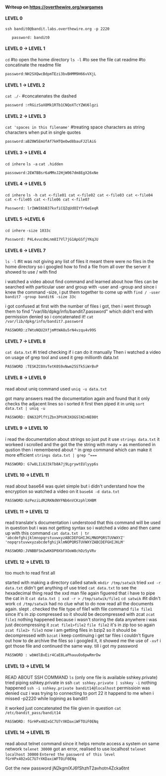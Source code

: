 #### Writeup on https://overthewire.org/wargames
#### LEVEL 0

`ssh bandit0@bandit.labs.overthewire.org -p 2220`
```
   password: bandit0
```
#### LEVEL 0 -> LEVEL 1

`cd` #to open the home directory
`ls -l` #to see the file
cat readme #to concatinate the readme file
```
password:NH2SXQwcBdpmTEzi3bvBHMM9H66vVXjL
```
#### LEVEL 1 -> LEVEL 2

`cat ./-` #concatenates the dashed
```
password :rRGizSaX8Mk1RTb1CNQoXTcYZWU6lgzi
```

#### LEVEL 2 -> LEVEL 3

`cat 'spaces in this filename'` #treating space characters as string characters when put in single quotes
```
password:aBZ0W5EmUfAf7kHTQeOwd8bauFJ2lAiG
```
#### LEVEL 3 -> LEVEL 4

`cd inhere`
`ls -a`
`cat .hidden`
```
passoword:2EW7BBsr6aMMoJ2HjW067dm8EgX26xNe
```
#### LEVEL 4 -> LEVEL 5

`cd inhere`
`ls -h
cat <-file01
cat <-file02
cat <-file03
cat <-file04
cat <-file05
cat <-file06
cat <-file07`
```
Password: lrIWWI6bB37kxfiCQZqUdOIYfr6eEeqR
```
#### LEVEL 5 ->LEVEL 6
`cd inhere`
`-size 1033c`
```
Password: P4L4vucdmLnm8I7Vl7jG1ApGSfjYKqJU
```
#### LEVEL 6 -> LEVEL 7

`ls -l` #it was not giving any list of files it meant there were no files in the home directory so i googled how to find a file from all over the server it showed to use / with find

i watched a video about find command and learned about how files can be searched with particular user and group with -user and -group and since i knew the command -size, i put them together to come up with
`find / -user bandit7 -group bandit6 -size 33c`

i got confused at first with the number of files i got, then i went through them to find "/var/lib/dpkg/info/bandit7.password" which didn't end with permission denied so i concatenated it!
`cat /var/lib/dpkg/info/bandit7.password`
```
PASSWORD:z7WtoNQU2XfjmMtWA8u5rN4vzqu4v99S
```
#### LEVEL 7 -> LEVEL 8
`cat data.txt` #i tried checking if i can do it manually
Then i watched a video on usage of grep tool and used it
grep millionth data.txt
```
PASSWORD :TESKZC0XvTetK0S9xNwm25STk5iWrBvP
```
#### LEVEL 8 -> LEVEL 9

read about uniq command
used `uniq -u data.txt`

got many answers read the documentation again and found that it only checks the adjacent lines
so i sorted it first then piped it in uniq
`sort data.txt | uniq -u`
```
PASSWORD: EN632PlfYiZbn3PhVK3XOGSlNInNE00t
```
#### LEVEL 9 -> LEVEL 10

i read the documentation about strings so just put it use
`strings data.txt`
it workeed i scrolled and the got the the string with many = as mentioned in qustion
then i remembered about `^` in grep command which can make it more efficient
`strings data.txt | grep ^===`
```
PASSWORD: G7w8LIi6J3kTb8A7j9LgrywtEUlyyp6s
```
#### LEVEL 10 -> LEVEL 11

read about base64 was quiet simple but i didn't understand how the encryption so watched a video on it
`base64 -d data.txt`
```
PASSWORD:6zPeziLdR2RKNdNYFNb6nVCKzphlXHBM
```
#### LEVEL 11 -> LEVEL 12

read translate's documentation i understood that this command will be used in question but i was not getting syntax
so i watched a video and then came up with this command
`cat data.txt | tr 'abcdefghijklmnopqrstuvwxyzABCDEFGHIJKLMNOPQRSTUVWXYZ' 'nopqrstuvwxyzabcdefghijklmNOPQRSTUVWXYZABCDEFGHIJKLM'`
```
PASSWORD:JVNBBFSmZwKKOP0XbFXOoW8chDz5yVRv
```
#### LEVEL 12 -> LEVEL 13

too much to read first all

started with making a directory called satwik
`mkdir /tmp/satwik`
tried `xxd -r data.txt`
didn't get anything of use
tried `cat data.txt` to see the hexadecimal thing 
read the xxd man file again figuered that i have to pipe the cat in it
`cat data.txt | xxd -r > /tmp/satwik/file1`
`cd satwik` #it didn't work
`cd /tmp/satwik`
had no clue what to do now
read all the documents again. slept .
checked the file type of file1 with file command  `file file1`
since it's in zip compressed so it should be decompressed with zcat
`zcat file1`
nothing happened because i wasn't storing the data anywhere i was just decompressing it
`zcat file1>file2`
`file file2`
it's in zip too so again
`zcat file2> file3`
now i am getting files in bzip2 so it should be decompressed with
`bzcat`
i keep continuing i get tar files i couldn't figure out how to de archive the files so i googled it, it showed me the use of `-xvf`
i got those file and continued the same way. till i got my password
```
PASSWORD : wbWdlBxEir4CaE8LaPhauuOo6pwRmrDw
```
#### LEVEL 13 -> LEVEL 14

READ ABOUT SSH COMMAND
`ls` (only one file is available sshkey.private)
tried piping sshkey.private in ssh
`cat sshkey.private | sshkey -i`
nothing happened 
 `ssh -i sshkey.private bandit14@localhost`
permissioin was denied cuz i was trying to connecting to port 22
it happend to me when i missed -p2220 while logining as bandit1
 
it worked
just concatenated the file given in question
`cat /etc/bandit_pass/bandit14`
```
PASSWORD: fGrHPx402xGC7U7rXKDaxiWFTOiF0ENq
```
#### LEVEL 14 -> LEVEL 15

read about telnet command
since it helps remote access a system on same network
`telenet 30000`
got an error, realised to use localhost
`telenet localhost 30000`
`Entered the password of this level
fGrHPx402xGC7U7rXKDaxiWFTOiF0ENq`

Got the new password 
jN2kgmlXJ6fShzhT2avhotn4Zcka6tnt